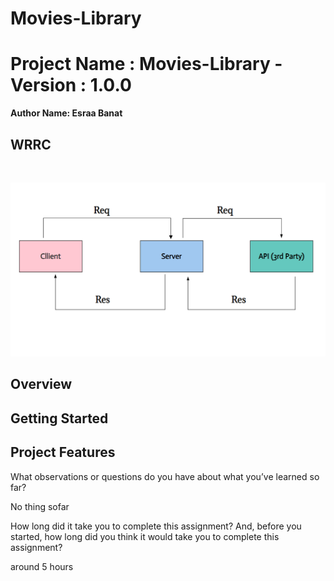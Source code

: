 # Movies-Library

# Project Name : Movies-Library - Version : 1.0.0

**Author Name: Esraa Banat**

## WRRC 
<br>

![](/WRRC.png)

## Overview

## Getting Started
<!-- What are the steps that a user must take in order to build this app on their own machine and get it running? -->

## Project Features
<!-- What are the features included in you app -->

What observations or questions do you have about what you’ve learned so far?

No thing sofar

How long did it take you to complete this assignment? And, before you started, how long did you think it would take you to complete this assignment? 

around 5 hours